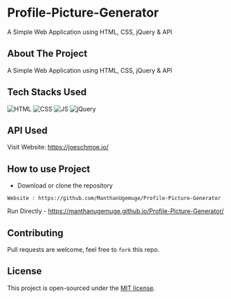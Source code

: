 # Profile-Picture-Generator
A Simple Web Application using HTML, CSS, jQuery &amp; API 
## About The Project

A Simple Web Application using HTML, CSS, jQuery &amp; API 

## Tech Stacks Used

![HTML](https://img.shields.io/badge/html5%20-%23E34F26.svg?&style=for-the-badge&logo=html5&logoColor=white)
![CSS](https://img.shields.io/badge/css3%20-%231572B6.svg?&style=for-the-badge&logo=css3&logoColor=white)
![JS](https://img.shields.io/badge/javascript%20-%23323330.svg?&style=for-the-badge&logo=javascript&logoColor=%23F7DF1E)
![jQuery](https://img.shields.io/badge/jquery-%230769AD.svg?style=for-the-badge&logo=jquery&logoColor=white)

## API Used

Visit Website: https://joeschmoe.io/

## How to use Project


- Download or clone the repository

```
Website : https://github.com/ManthanUgemuge/Profile-Picture-Generator

```
Run Directly - https://manthanugemuge.github.io/Profile-Picture-Generator/

## Contributing
Pull requests are welcome, feel free to ```fork``` this repo.

## License
This project is open-sourced under the [MIT license]().
